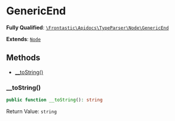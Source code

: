#  GenericEnd

**Fully Qualified**: [`\Frontastic\Apidocs\TypeParser\Node\GenericEnd`](../../../../src/php/TypeParser/Node/GenericEnd.php)

**Extends**: [`Node`](../Node.md)

## Methods

* [__toString()](#__tostring)

### __toString()

```php
public function __toString(): string
```

Return Value: `string`

